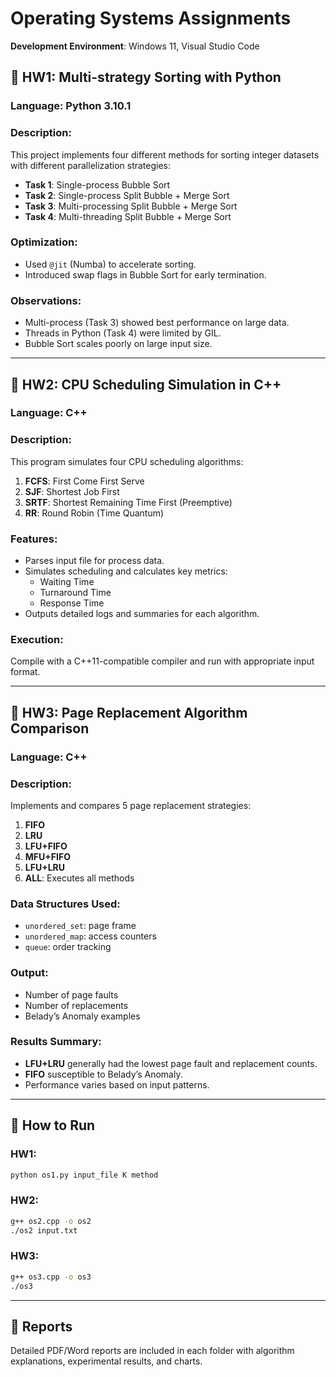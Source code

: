 # Operating Systems Assignments

**Development Environment**: Windows 11, Visual Studio Code

## 📘 HW1: Multi-strategy Sorting with Python

### Language: Python 3.10.1  
### Description:
This project implements four different methods for sorting integer datasets with different parallelization strategies:

- **Task 1**: Single-process Bubble Sort
- **Task 2**: Single-process Split Bubble + Merge Sort
- **Task 3**: Multi-processing Split Bubble + Merge Sort
- **Task 4**: Multi-threading Split Bubble + Merge Sort

### Optimization:
- Used `@jit` (Numba) to accelerate sorting.
- Introduced swap flags in Bubble Sort for early termination.

### Observations:
- Multi-process (Task 3) showed best performance on large data.
- Threads in Python (Task 4) were limited by GIL.
- Bubble Sort scales poorly on large input size.

---

## 📘 HW2: CPU Scheduling Simulation in C++

### Language: C++  
### Description:
This program simulates four CPU scheduling algorithms:

1. **FCFS**: First Come First Serve
2. **SJF**: Shortest Job First
3. **SRTF**: Shortest Remaining Time First (Preemptive)
4. **RR**: Round Robin (Time Quantum)

### Features:
- Parses input file for process data.
- Simulates scheduling and calculates key metrics:
  - Waiting Time
  - Turnaround Time
  - Response Time
- Outputs detailed logs and summaries for each algorithm.

### Execution:
Compile with a C++11-compatible compiler and run with appropriate input format.

---

## 📘 HW3: Page Replacement Algorithm Comparison

### Language: C++  
### Description:
Implements and compares 5 page replacement strategies:

1. **FIFO**
2. **LRU**
3. **LFU+FIFO**
4. **MFU+FIFO**
5. **LFU+LRU**
6. **ALL**: Executes all methods

### Data Structures Used:
- `unordered_set`: page frame
- `unordered_map`: access counters
- `queue`: order tracking

### Output:
- Number of page faults
- Number of replacements
- Belady’s Anomaly examples

### Results Summary:
- **LFU+LRU** generally had the lowest page fault and replacement counts.
- **FIFO** susceptible to Belady’s Anomaly.
- Performance varies based on input patterns.

---

## 🔧 How to Run

### HW1:
```bash
python os1.py input_file K method
```

### HW2:
```bash
g++ os2.cpp -o os2
./os2 input.txt
```

### HW3:
```bash
g++ os3.cpp -o os3
./os3
```

---

## 📝 Reports
Detailed PDF/Word reports are included in each folder with algorithm explanations, experimental results, and charts.
